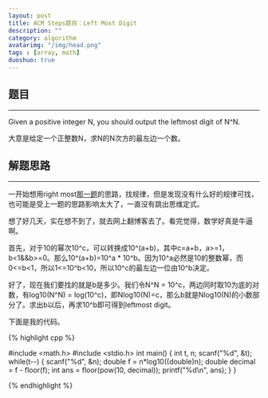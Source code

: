 ```yaml
---
layout: post
title: ACM Steps题目：Left Most Digit
description: ""
category: algorithm
avatarimg: "/img/head.png"
tags : [array, math]
duoshuo: true
---
```


## 题目
----------
Given a positive integer N, you should output the leftmost digit of N^N.

大意是给定一个正整数N，求N的N次方的最左边一个数。

## 解题思路
----------
一开始想用right most[那一题](http://acm.hdu.edu.cn/showproblem.php?pid=1061)的思路，找规律，但是发现没有什么好的规律可找，也可能是受上一题的思路影响太大了，一直没有跳出思维定式。

想了好几天，实在想不到了，就去网上翻博客去了。看完觉得，数学好真是牛逼啊。

首先，对于10的幂次10^c，可以转换成10^(a+b)，其中c=a+b，a>=1，b<1&&b>=0。那么10^(a+b)=10^a * 10^b。因为10^a必然是10的整数幂，而0<=b<1，所以1<=10^b<10，所以10^c的最左边一位由10^b决定。

好了，现在我们要找的就是b是多少。我们令N^N = 10^c，两边同时取10为底的对数，有log10(N^N) = log(10^c)，即Nlog10(N)=c，那么b就是Nlog10(N)的小数部分了。求出b以后，再求10^b即可得到leftmost digit。

下面是我的代码。

{% highlight cpp %}

#include <math.h>
#include <stdio.h>
int main()
{
	int t, n;
	scanf("%d", &t);
	while(t--)
	{
		scanf("%d", &n);
		double f = n*log10((double)n);
		double decimal = f - floor(f);
		int ans = floor(pow(10, decimal));
		printf("%d\n", ans);
	}
}

{% endhighlight %}
